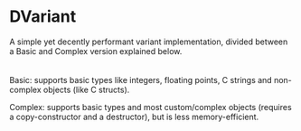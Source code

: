 # DVariant

 A simple yet decently performant variant implementation, divided between a Basic and Complex version explained below.
<br><br><br>
 Basic: supports basic types like integers, floating points, C strings and non-complex objects (like C structs).

 Complex: supports basic types and most custom/complex objects (requires a copy-constructor and a destructor), but is less memory-efficient.

